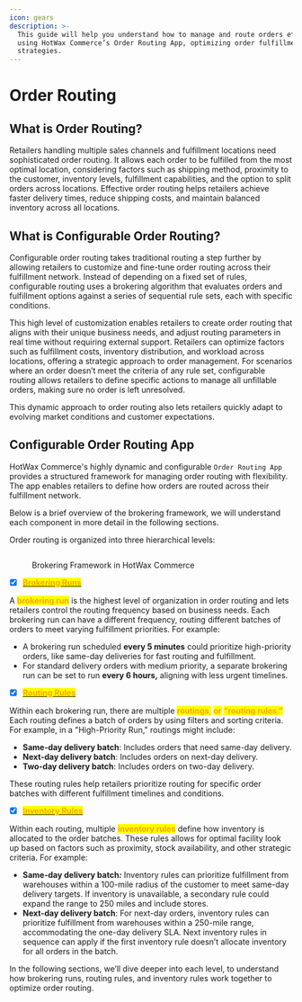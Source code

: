 ```yaml
---
icon: gears
description: >-
  This guide will help you understand how to manage and route orders efficiently
  using HotWax Commerce’s Order Routing App, optimizing order fulfillment
  strategies.
---
```


# Order Routing

## What is Order Routing?

Retailers handling multiple sales channels and fulfillment locations need sophisticated order routing. It allows each order to be fulfilled from the most optimal location, considering factors such as shipping method, proximity to the customer, inventory levels, fulfillment capabilities, and the option to split orders across locations. Effective order routing helps retailers achieve faster delivery times, reduce shipping costs, and maintain balanced inventory across all locations.

## What is Configurable Order Routing?

Configurable order routing takes traditional routing a step further by allowing retailers to customize and fine-tune order routing across their fulfillment network. Instead of depending on a fixed set of rules, configurable routing uses a brokering algorithm that evaluates orders and fulfillment options against a series of sequential rule sets, each with specific conditions.

This high level of customization enables retailers to create order routing that aligns with their unique business needs, and adjust routing parameters in real time without requiring external support. Retailers can optimize factors such as fulfillment costs, inventory distribution, and workload across locations, offering a strategic approach to order management. For scenarios where an order doesn’t meet the criteria of any rule set, configurable routing allows retailers to define specific actions to manage all unfillable orders, making sure no order is left unresolved.

This dynamic approach to order routing also lets retailers quickly adapt to evolving market conditions and customer expectations.

## Configurable Order Routing App

HotWax Commerce's highly dynamic and configurable `Order Routing App` provides a structured framework for managing order routing with flexibility. The app enables retailers to define how orders are routed across their fulfillment network.

Below is a brief overview of the brokering framework, we will understand each component in more detail in the following sections.

Order routing is organized into three hierarchical levels:

<div data-full-width="false"><figure><img src="../.gitbook/assets/routingframework.png" alt=""><figcaption><p>Brokering Framework in HotWax Commerce</p></figcaption></figure></div>

* [x] [<mark style="color:orange;">**Brokering Runs**</mark>](broken-reference)

A <mark style="color:orange;">**brokering run**</mark> is the highest level of organization in order routing and lets retailers control the routing frequency based on business needs. Each brokering run can have a different frequency, routing different batches of orders to meet varying fulfillment priorities. For example:

* A brokering run scheduled **every 5 minutes** could prioritize high-priority orders, like same-day deliveries for fast routing and fulfillment.
* For standard delivery orders with medium priority, a separate brokering run can be set to run **every 6 hours,** aligning with less urgent timelines.

- [x] [<mark style="color:orange;">**Routing Rules**</mark>](routings.md)

Within each brokering run, there are multiple <mark style="color:orange;">**routings**</mark><mark style="color:orange;">,</mark> <mark style="color:orange;">**or**</mark> <mark style="color:orange;">**“routing rules.”**</mark> Each routing defines a batch of orders by using filters and sorting criteria. For example, in a "High-Priority Run," routings might include:

* **Same-day delivery batch**: Includes orders that need same-day delivery.
* **Next-day delivery batch**: Includes orders on next-day delivery.
* **Two-day delivery batch**: Includes orders on two-day delivery.

These routing rules help retailers prioritize routing for specific order batches with different fulfillment timelines and conditions.

* [x] [<mark style="color:orange;">**Inventory Rules**</mark>](rules.md)

Within each routing, multiple <mark style="color:orange;">**inventory rules**</mark> define how inventory is allocated to the order batches. These rules allows for optimal facility look up based on factors such as proximity, stock availability, and other strategic criteria. For example:

* **Same-day delivery batch**_**:**_ Inventory rules can prioritize fulfillment from warehouses within a 100-mile radius of the customer to meet same-day delivery targets. If inventory is unavailable, a secondary rule could expand the range to 250 miles and include stores.
* **Next-day delivery batch**: For next-day orders, inventory rules can prioritize fulfillment from warehouses within a 250-mile range, accommodating the one-day delivery SLA. Next inventory rules in sequence can apply if the first inventory rule doesn’t allocate inventory for all orders in the batch.

In the following sections, we’ll dive deeper into each level, to understand how brokering runs, routing rules, and inventory rules work together to optimize order routing.
